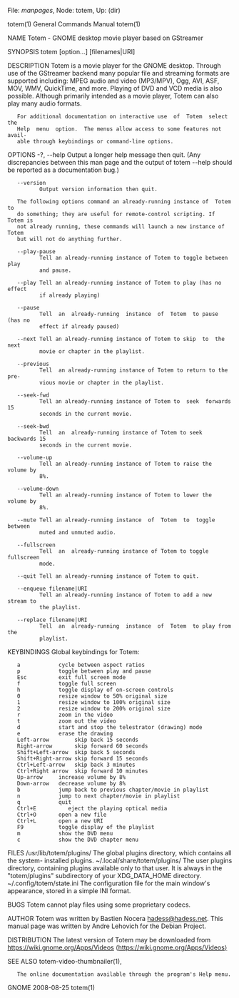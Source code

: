 File: *manpages*,  Node: totem,  Up: (dir)

totem(1)                    General Commands Manual                   totem(1)



NAME
       Totem - GNOME desktop movie player based on GStreamer

SYNOPSIS
       totem [option...] [filenames|URI]

DESCRIPTION
       Totem  is  a  movie  player  for the GNOME desktop.  Through use of the
       GStreamer backend many popular file and streaming formats are supported
       including:  MPEG  audio  and  video (MP3/MPV), Ogg, AVI, ASF, MOV, WMV,
       QuickTime, and more.  Playing of DVD and VCD media  is  also  possible.
       Although primarily intended as a movie player, Totem can also play many
       audio formats.

       For additional documentation on interactive use  of  Totem  select  the
       Help  menu  option.  The menus allow access to some features not avail‐
       able through keybindings or command-line options.

OPTIONS
       -?, --help
              Output a longer help  message  then  quit.   (Any  discrepancies
              between  this  man page and the output of totem --help should be
              reported as a documentation bug.)

       --version
              Output version information then quit.

       The following options command an already-running instance of  Totem  to
       do something; they are useful for remote-control scripting. If Totem is
       not already running, these commands will launch a new instance of Totem
       but will not do anything further.

       --play-pause
              Tell an already-running instance of Totem to toggle between play
              and pause.

       --play Tell an already-running instance of Totem to play (has no effect
              if already playing)

       --pause
              Tell  an  already-running  instance  of  Totem  to pause (has no
              effect if already paused)

       --next Tell an already-running instance of Totem to skip  to  the  next
              movie or chapter in the playlist.

       --previous
              Tell  an already-running instance of Totem to return to the pre‐
              vious movie or chapter in the playlist.

       --seek-fwd
              Tell an already-running instance of Totem to  seek  forwards  15
              seconds in the current movie.

       --seek-bwd
              Tell  an  already-running instance of Totem to seek backwards 15
              seconds in the current movie.

       --volume-up
              Tell an already-running instance of Totem to raise the volume by
              8%.

       --volume-down
              Tell an already-running instance of Totem to lower the volume by
              8%.

       --mute Tell an already-running instance  of  Totem  to  toggle  between
              muted and unmuted audio.

       --fullscreen
              Tell  an  already-running instance of Totem to toggle fullscreen
              mode.

       --quit Tell an already-running instance of Totem to quit.

       --enqueue filename|URI
              Tell an already-running instance of Totem to add a new stream to
              the playlist.

       --replace filename|URI
              Tell  an  already-running  instance  of  Totem  to play from the
              playlist.

KEYBINDINGS
       Global keybindings for Totem:

       a            cycle between aspect ratios
       p            toggle between play and pause
       Esc          exit full screen mode
       f            toggle full screen
       h            toggle display of on-screen controls
       0            resize window to 50% original size
       1            resize window to 100% original size
       2            resize window to 200% original size
       r            zoom in the video
       t            zoom out the video
       d            start and stop the telestrator (drawing) mode
       e            erase the drawing
       Left-arrow        skip back 15 seconds
       Right-arrow       skip forward 60 seconds
       Shift+Left-arrow  skip back 5 seconds
       Shift+Right-arrow skip forward 15 seconds
       Ctrl+Left-arrow   skip back 3 minutes
       Ctrl+Right arrow  skip forward 10 minutes
       Up-arrow     increase volume by 8%
       Down-arrow   decrease volume by 8%
       b            jump back to previous chapter/movie in playlist
       n            jump to next chapter/movie in playlist
       q            quit
       Ctrl+E          eject the playing optical media
       Ctrl+O       open a new file
       Ctrl+L       open a new URI
       F9           toggle display of the playlist
       m            show the DVD menu
       c            show the DVD chapter menu

FILES
       /usr/lib/totem/plugins/
              The global plugins directory, which  contains  all  the  system-
              installed plugins.
       ~/.local/share/totem/plugins/
              The user plugins directory, containing plugins available only to
              that user.  It is always in the "totem/plugins" subdirectory  of
              your XDG_DATA_HOME directory.
       ~/.config/totem/state.ini
              The  configuration file for the main window's appearance, stored
              in a simple INI format.

BUGS
       Totem cannot play files using some proprietary codecs.

AUTHOR
       Totem was written by Bastien Nocera <hadess@hadess.net>.   This  manual
       page was written by Andre Lehovich for the Debian Project.

DISTRIBUTION
       The    latest    version    of    Totem    may   be   downloaded   from
       <https://wiki.gnome.org/Apps/Videos>
       ⟨https://wiki.gnome.org/Apps/Videos⟩

SEE ALSO
       totem-video-thumbnailer(1),

       The online documentation available through the program's Help menu.



GNOME                             2008-08-25                          totem(1)
